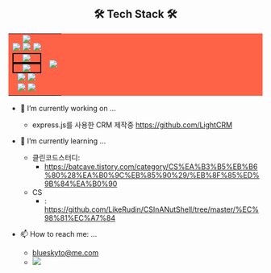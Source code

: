
<div class="body-2" align="center">
 <h2> 🛠 Tech Stack 🛠 </h2>
 <table style="background-color: tomato;">
   <tr style="background-color: tomato;">
    <td align="center">
    <div>
      <img src="https://img.shields.io/badge/visual studio code-007ACC?style=for-the-badge&logo=visualstudiocode&logoColor=white"/>
    </div>
    <div>
      <img src="https://img.shields.io/badge/markdown-000000?style=for-the-badge&logo=markdown&logoColor=white"/>
      <img src="https://img.shields.io/badge/html5-E34F26?style=for-the-badge&logo=html5&logoColor=white"/> 
      <img src="https://img.shields.io/badge/css-1572B6?style=for-the-badge&logo=css3&logoColor=white"/>
    </div>
    <div>
     <div style="border: 2px solid black;">
      <img src="https://img.shields.io/badge/javascript-F7DF1E?style=for-the-badge&logo=javascript&logoColor=white"/>
     </div>
     <div style="border: 2px solid black;">
      <img src="https://img.shields.io/badge/typescript-ffffff?style=for-the-badge&logo=typescript&logoColor=007ACC"/>
     </div>
    </div>
    <div>
      <img src="https://img.shields.io/badge/express-fff?style=for-the-badge&logo=express&logoColor=black"/>
      <img src="https://img.shields.io/badge/mysql-4479A1?style=for-the-badge&logo=mysql&logoColor=white"/>
    </div>
    <div>
      <img src="https://img.shields.io/badge/github-181717?style=for-the-badge&logo=github&logoColor=white"/>
      <img src="https://img.shields.io/badge/git-F05032?style=for-the-badge&logo=git&logoColor=white"/>
    </div>
    </td>
    <td>
     <img src="https://github-readme-stats.vercel.app/api?username=LikeRudin&show_icons=true&theme=radical"/>
    </td>
   </tr>
 </table>
</div>


- 🔭 I’m currently working on ...
    -  express.js를 사용한 CRM 제작중 https://github.com/LightCRM
 
- 🌱 I’m currently learning ... 
  -  클린코드스터디:
      -  https://batcave.tistory.com/category/CS%EA%B3%B5%EB%B6%80%28%EA%B0%9C%EB%85%90%29/%EB%8F%85%ED%9B%84%EA%B0%90
  -  CS
      -  : https://github.com/LikeRudin/CSInANutShell/tree/master/%EC%98%81%EC%A7%84

- 📫 How to reach me: ...
    - blueskyto@me.com
    -   <a href="https://www.linkedin.com/in/young-jin-shin-680756279/
  "> <img src="https://img.shields.io/badge/linkedin-007ACC?style=for-the-badge&logo=linkedin&logoColor=white"/></a>
